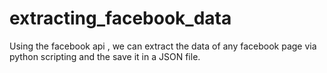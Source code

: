 # extracting_facebook_data
Using the facebook api , we can extract the data of any facebook page via python scripting and the save it in a JSON  file.
